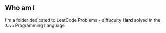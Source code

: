 ## Who am I
I'm a folder dedicated to LeetCode Problems - diffuculty **Hard** solved in the `Java` Programming Language
